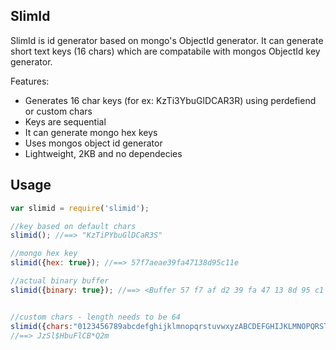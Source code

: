 SlimId
-----

SlimId is id generator based on mongo's ObjectId generator.
It can generate short text keys (16 chars) which are compatabile with mongos ObjectId key generator.

Features:
- Generates 16 char keys (for ex: KzTi3YbuGlDCAR3R) using perdefiend or custom chars
- Keys are sequential
- It can generate mongo hex keys
- Uses mongos object id generator
- Lightweight, 2KB and no dependecies


Usage
------

```javascript
var slimid = require('slimid');

//key based on default chars
slimid(); //==> "KzTiPYbuGlDCaR3S"

//mongo hex key
slimid({hex: true}); //==> 57f7aeae39fa47138d95c11e

//actual binary buffer
slimid({binary: true}); //==> <Buffer 57 f7 af d2 39 fa 47 13 8d 95 c1 1f>


//custom chars - length needs to be 64
slimid({chars:"0123456789abcdefghijklmnopqrstuvwxyzABCDEFGHIJKLMNOPQRSTUVWXYZ$*"})
//==> JzSl$HbuFlCB*Q2m
```

